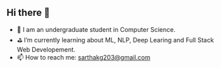 ## Hi there :wave:
* :school: I am an undergraduate student in Computer Science.
* :golf: I’m currently learning about ML, NLP, Deep Learing and Full Stack Web Developement.
* :mailbox: How to reach me: sarthakg203@gmail.com

